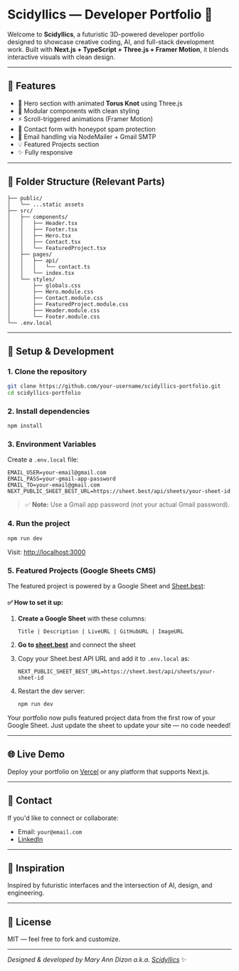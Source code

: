 # Scidyllics — Developer Portfolio 🚀

Welcome to **Scidyllics**, a futuristic 3D-powered developer portfolio designed to showcase creative coding, AI, and full-stack development work. Built with **Next.js + TypeScript + Three.js + Framer Motion**, it blends interactive visuals with clean design.

---

## 🔮 Features

- 🎨 Hero section with animated **Torus Knot** using Three.js
- 📆 Modular components with clean styling
- ⚡ Scroll-triggered animations (Framer Motion)
- 💌 Contact form with honeypot spam protection
- 📩 Email handling via NodeMailer + Gmail SMTP
- 💡 Featured Projects section
- ✨ Fully responsive

---

## 📁 Folder Structure (Relevant Parts)

```
├── public/
│   └── ...static assets
├── src/
│   ├── components/
│   │   ├── Header.tsx
│   │   ├── Footer.tsx
│   │   ├── Hero.tsx
│   │   ├── Contact.tsx
│   │   └── FeaturedProject.tsx
│   ├── pages/
│   │   ├── api/
│   │   │   └── contact.ts
│   │   └── index.tsx
│   └── styles/
│       ├── globals.css
│       ├── Hero.module.css
│       ├── Contact.module.css
│       ├── FeaturedProject.module.css
│       ├── Header.module.css
│       └── Footer.module.css
└── .env.local
```

---

## 🔧 Setup & Development

### 1. Clone the repository

```bash
git clone https://github.com/your-username/scidyllics-portfolio.git
cd scidyllics-portfolio
```

### 2. Install dependencies

```bash
npm install
```

### 3. Environment Variables

Create a `.env.local` file:

```env
EMAIL_USER=your-email@gmail.com
EMAIL_PASS=your-gmail-app-password
EMAIL_TO=your-email@gmail.com
NEXT_PUBLIC_SHEET_BEST_URL=https://sheet.best/api/sheets/your-sheet-id
```

> ✅ **Note:** Use a Gmail app password (not your actual Gmail password).

### 4. Run the project

```bash
npm run dev
```

Visit: [http://localhost:3000](http://localhost:3000)

### 5. Featured Projects (Google Sheets CMS)

The featured project is powered by a Google Sheet and [Sheet.best](https://sheet.best):

#### ✅ How to set it up:

1. **Create a Google Sheet** with these columns:

   ```
   Title | Description | LiveURL | GitHubURL | ImageURL
   ```

2. **Go to [sheet.best](https://sheet.best)** and connect the sheet

3. Copy your Sheet.best API URL and add it to `.env.local` as:

   ```env
   NEXT_PUBLIC_SHEET_BEST_URL=https://sheet.best/api/sheets/your-sheet-id
   ```

4. Restart the dev server:

   ```bash
   npm run dev
   ```

Your portfolio now pulls featured project data from the first row of your Google Sheet. Just update the sheet to update your site — no code needed!

---

## 🌐 Live Demo

Deploy your portfolio on [Vercel](https://vercel.com/) or any platform that supports Next.js.

---

## 📢 Contact

If you'd like to connect or collaborate:

- Email: `your@email.com`
- [LinkedIn](https://www.linkedin.com/in/your-profile)

---

## 🧠 Inspiration

Inspired by futuristic interfaces and the intersection of AI, design, and engineering.

---

## 📜 License

MIT — feel free to fork and customize.

---

_Designed & developed by Mary Ann Dizon a.k.a. [Scidyllics](https://github.com/mctrinity)_ ✨

